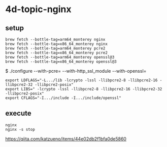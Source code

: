# 4d-topic-nginx

## setup

```
brew fetch --bottle-tag=arm64_monterey nginx 
brew fetch --bottle-tag=x86_64_monterey nginx
brew fetch --bottle-tag=arm64_monterey pcre2
brew fetch --bottle-tag=x86_64_monterey pcre2
brew fetch --bottle-tag=arm64_monterey openssl@3
brew fetch --bottle-tag=x86_64_monterey openssl@3
```

$ ./configure
  --with-pcre=
  --with-http_ssl_module
  --with-openssl=

```
export LDFLAGS="-L.../lib -lcrypto -lssl -llibpcre2-8 -llibpcre2-16 -llibpcre2-32 -llibpcre2-posix"
export LIBS=" -lcrypto -lssl -llibpcre2-8 -llibpcre2-16 -llibpcre2-32 -llibpcre2-posix"
export CFLAGS="-I.../include -I.../include/openssl"
```

## execute

```
nginx
nginx -s stop
```

https://qiita.com/katzueno/items/44e02db2f1bfa0de5860
